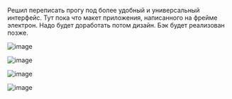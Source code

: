 Решил переписать прогу под более удобный и универсальный интерфейс. Тут пока что макет приложения, написанного на фрейме электрон. Надо будет доработать потом дизайн. Бэк будет реализован позже.

![image](https://github.com/NoonLicht/download_setup_programm_electron/assets/121355541/1f94750c-75a3-45cd-85ef-2b814ba0d5ab)

![image](https://github.com/NoonLicht/download_setup_programm_electron/assets/121355541/ef518862-b815-4122-b480-487daf7ba508)

![image](https://github.com/NoonLicht/download_setup_programm_electron/assets/121355541/9816d74a-baaa-4fa8-b2bc-ad3391ff1172)

![image](https://github.com/NoonLicht/download_setup_programm_electron/assets/121355541/8ac8bb42-1ba5-409b-aac8-fd01c45bea64)
